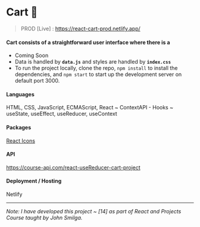 # Cart 🛒

> PROD [Live] : https://react-cart-prod.netlify.app/

#### Cart consists of a straightforward user interface where there is a

- Coming Soon
- Data is handled by **`data.js`** and styles are handled by **`index.css`**
- To run the project locally, clone the repo, `npm install` to install the dependencies, and `npm start` to start up the development server on default port 3000.

#### Languages
HTML, CSS, JavaScript, ECMAScript, React ~ ContextAPI - Hooks ~ useState, useEffect, useReducer, useContext

#### Packages
[React Icons](https://www.npmjs.com/package/react-icons)

#### API
https://course-api.com/react-useReducer-cart-project

#### Deployment / Hosting
Netlify

---

*Note: I have developed this project ~ [14] as part of React and Projects Course taught by John Smilga.*
